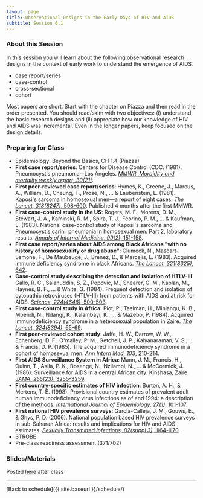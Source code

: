 ```yaml
---
layout: page
title: Observational Designs in the Early Days of HIV and AIDS
subtitle: Session 6.1
---
```


### About this Session

In this session you will learn about the following observational research designs in the context of early work to understand the emergence of AIDS:

* case report/series
* case-control
* cross-sectional
* cohort

Most papers are short. Start with the chapter on Piazza and then read in the order presented. You should read/skim with two objectives: (i) understand the basic research designs and (ii) appreciate how our knowledge of HIV and AIDS was incremental. Even in the longer papers, keep focused on the design details.

### Preparing for Class

* Epidemiology: Beyond the Basics, CH 1.4 (Piazza)
* **First case report/series**: Centers for Disease Control (CDC. (1981). Pneumocystis pneumonia--Los Angeles. [*MMWR. Morbidity and mortality weekly report, 30(21)*](https://www.cdc.gov/mmwr/preview/mmwrhtml/june_5.htm).
* **First peer-reviewed case report/series**: Hymes, K., Greene, J., Marcus, A., William, D., Cheung, T., Prose, N., ... & Laubenstein, L. (1981). Kaposi's sarcoma in homosexual men—a report of eight cases. [*The Lancet, 318(8247)*, 598-600](https://doi.org/10.1016/S0140-6736(81)92740-9). Published 4 months after the first MMWR.
* **First case-control study in the US**: Rogers, M. F., Morens, D. M., Stewart, J. A., Kaminski, R. M., Spira, T. J., Feorino, P. M., ... & Kaufman, L. (1983). National case-control study of Kaposi's sarcoma and Pneumocystis carinii pneumonia in homosexual men: Part 2, laboratory results. [*Annals of Internal Medicine, 99(2)*, 151-158](http://annals.org/aim/article/696766/national-case-control-study-kaposi-s-sarcoma-pneumocystis-carinii-pneumonia).
* **First case report/series about AIDS among Black Africans "with no history of homosexuality or drug abuse"**: Clumeck, N., Mascart-Lemone, F., De Maubeuge, J., Brenez, D., & Marcelis, L. (1983). Acquired immune deficiency syndrome in black Africans. [*The Lancet, 321(8325)*, 642](https://doi.org/10.1016/S0140-6736(83)91808-1).
* **Case-control study describing the detection and
iso­lation of HTLV-III**: Gallo, R. C., Salahuddin, S. Z., Popovic, M., Shearer, G. M., Kaplan, M., Haynes, B. F., ... & White, G. (1984). Frequent detection and isolation of cytopathic retroviruses (HTLV-III) from patients with AIDS and at risk for AIDS. [*Science, 224(4648)*, 500-503](https://www.researchgate.net/profile/Randall_Johnson4/publication/14868036_A_null_mutation_at_the_c-Jun_locus_causes_embryonic_lethality_and_retarded_cell_growth_in_culture/links/53f46f540cf2fceacc6e743d.pdf?origin=publication_detail).
* **First case-control study in Africa**: Piot, P., Taelman, H., Minlangu, K. B., Mbendi, N., Ndangi, K., Kalambayi, K., ... & Mazebo, P. (1984). Acquired immunodeficiency syndrome in a heterosexual population in Zaire. [*The Lancet, 324(8394)*, 65-69](https://doi.org/10.1016/S0140-6736(84)90241-1).
* **First peer-reviewed cohort study**: Jaffe, H. W., Darrow, W. W., Echenberg, D. F., O'malley, P. M., Getchell, J. P., Kalyanaraman, V. S., ... & Francis, D. P. (1985). The acquired immunodeficiency syndrome in a cohort of homosexual men. [*Ann Intern Med, 103*, 210-214](http://annals.org/aim/article/699843/acquired-immunodeficiency-syndrome-cohort-homosexual-men-six-year-follow-up).
* **First AIDS Surveillance System in Africa**: Mann, J. M., Francis, H., Quinn, T., Asila, P. K., Bosenge, N., Nzilambi, N., ... & McCormick, J. (1986). Surveillance for AIDS in a central African city: Kinshasa, Zaire. [*JAMA, 255(23)*, 3255-3259](http://jamanetwork.com/journals/jama/fullarticle/404858).
* **First country-specific estimates of HIV infection**: Burton, A. H., & Mertens, T. E. (1998). Provisional country estimates of prevalent adult human immunodeficiency virus infections as of end 1994: a description of the methods. [*International Journal of Epidemiology, 27(1)*, 101-107](https://oup.silverchair-cdn.com/oup/backfile/Content_public/Journal/ije/27/1/10.1093/ije/27.1.101/2/27-1-101.pdf?Expires=1491245817&Signature=BXRojtmfdkMmeIKo3Ru7NvS8AtWf7ZbrbpojZeYU1rOT9bh2X6gIdCVZHasDX5vuedYZm-sJ3XCelUYLdo4LMuVK1aFFEfIQYxycu0ZvLw-dbV5pjTXZNbO7sCx0-pG8UyLjBcEoAr9o6xnAvA6BxBnF8dIX67Ivm9ANzVfp3vv8~V7-Cbow-ZYJCxFog9yNTd6wBRUVbf7wn-iO2cdXXiCwE4MmJkaMYs4USKiXHL8JKuFYRaAQfJdG8vDwZPZ4zFjxwgSHuw-zfdbj7h69cVkW6capq4hz9mFG8JxZ5b5Us74bpmAqsCi90y3uKEJWLVx71U-jD2mFFh4gX3HVPg__&Key-Pair-Id=APKAIUCZBIA4LVPAVW3Q).
* **First national HIV prevalence surveys**: Garcia-Calleja, J. M., Gouws, E., & Ghys, P. D. (2006). National population based HIV prevalence surveys in sub-Saharan Africa: results and implications for HIV and AIDS estimates. [*Sexually Transmitted Infections, 82(suppl 3)*, iii64-iii70](https://www.ncbi.nlm.nih.gov/pmc/articles/PMC2576729/).
* [STROBE](http://www.equator-network.org/reporting-guidelines/strobe/)
* Pre-class readiness assessment (371/702)

### Slides/Materials

Posted [here](https://drive.google.com/drive/folders/0Bxn_jkXZ1lxuVklQakF4MjZGSDQ?usp=sharing) after class


* * *

[Back to schedule]({{ site.baseurl }}/schedule/)